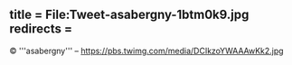 title = File:Tweet-asabergny-1btm0k9.jpg
redirects =
---

© '''asabergny''' – https://pbs.twimg.com/media/DCIkzoYWAAAwKk2.jpg